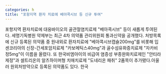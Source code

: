 ```yaml
---
categories: h
title: "포항지역 환자 치료에 베아콕시브 등 신규 투여"
---
```

포항지역 환자치료에 대웅바이오의 골관절염치료제 "베아콕시브" 등이 새롭게 투여된다. 세명기독병원 약제부는 최근 4차 의약품 관리위원회 통과신약을 공개했다. 처방목록에 신규 등록된 의약품 중 원내외로 환자치료에 "베아콕시브캡슐200mg"를 비롯해 입센코리아의 신장-간세포암치료제 "카보메틱스40mg"과 골수섬유화증치료제 "자카비정5mg"이 이름을 올렸다. 또 한국비엠아이의 비급여 염증성 부종완화치료제인 "안티라제정"과 셀트리온의 알츠하이머형 치매치료제 "도네리온 패취" 2품목이 추가됐다.아울러 원외처방약으로 등록된 의약품도 있다. 한국
